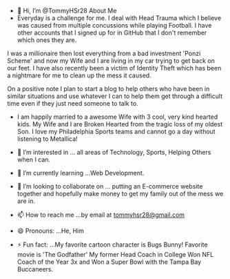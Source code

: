 - 👋 Hi, I’m @TommyHSr28 About Me
- Everyday is a challenge for me. I deal with Head Trauma which I believe was caused from multiple concussions while playing Football. I have other accounts that I signed up for in GitHub that I don't remember which ones they are.

I was a millionaire then lost everything from a bad investment 'Ponzi Scheme' and now my Wife and I are living in my car trying to get back on our feet. I have also recently been a victim of Identity Theft which has been a nightmare for me to clean up the mess it caused. 

On a positive note I plan to start a blog to help others who have been in similar situations and use whatever I can to help them get through a difficult time even if they just need someone to talk to.

- I am happily married to a awesome Wife with 3 cool, very kind hearted kids. My Wife and I are Broken Hearted from the tragic loss of my oldest Son. I love my Philadelphia Sports teams and cannot go a day without listening to Metallica!

- 👀 I’m interested in ... all areas of Technology, Sports, Helping Others when I can.

- 🌱 I’m currently learning ...Web Development. 

- 💞️ I’m looking to collaborate on ... putting an E-commerce website together and hopefully make money to get my family out of the mess we are in.

- 📫 How to reach me ...by email at tommyhsr28@gmail.com

- 😄 Pronouns: ...He, Him

- ⚡ Fun fact: ...My favorite cartoon character is Bugs Bunny! Favorite movie is 'The Godfather' My former Head Coach in College Won NFL Coach of the Year 3x and Won a Super Bowl with the Tampa Bay Buccaneers.

<!---
TommyHSr28/TommyHSr28 is a ✨ special ✨ repository because its `README.md` (this file) appears on your GitHub profile.
You can click the Preview link to take a look at your changes.
--->
